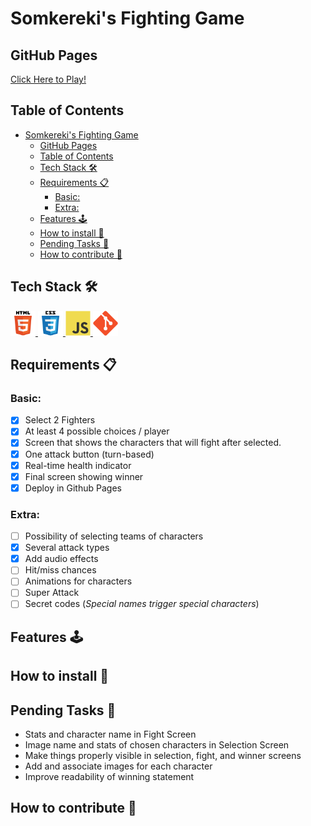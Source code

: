 # Somkereki's Fighting Game

## GitHub Pages
[Click Here to Play!](https://mdskrki.github.io/Fighting_Game/)
## Table of Contents

- [Somkereki's Fighting Game](#somkerekis-fighting-game)
  - [GitHub Pages](#github-pages)
  - [Table of Contents](#table-of-contents)
  - [Tech Stack 🛠](#tech-stack-)
  - [Requirements 📋](#requirements-)
    - [Basic:](#basic)
    - [Extra:](#extra)
  - [Features 🕹️](#features-️)
  - [How to install 🥷](#how-to-install-)
  - [Pending Tasks 🧙](#pending-tasks-)
  - [How to contribute 🤝](#how-to-contribute-)

## Tech Stack 🛠

<p align="left"> 
    <a href="https://www.w3.org/html/" target="_blank"> 
        <img src="https://raw.githubusercontent.com/devicons/devicon/master/icons/html5/html5-original-wordmark.svg" alt="html5 Logo" width="40" height="40"/> 
    </a> 
    <a href="https://www.w3schools.com/css/" target="_blank"> 
        <img src="https://raw.githubusercontent.com/devicons/devicon/master/icons/css3/css3-original-wordmark.svg" alt="css3 Logo" width="40" height="40"/> 
    </a>
    <a href="https://developer.mozilla.org/en-US/docs/Web/JavaScript" target="_blank"> 
        <img src="https://raw.githubusercontent.com/devicons/devicon/master/icons/javascript/javascript-original.svg" alt="javascript" width="40" height="40"/> 
    </a> 
    <a href="https://git-scm.com/" target="_blank">
        <img src="https://raw.githubusercontent.com/devicons/devicon/master/icons/git/git-original.svg" alt="Git logo" width="40" height="40"/>
    </a>
</p>

## Requirements 📋
### Basic:

- [x] Select 2 Fighters
- [x] At least 4 possible choices / player
- [x] Screen that shows the characters that will fight after selected.
- [x] One attack button (turn-based)
- [x] Real-time health indicator
- [x] Final screen showing winner
- [x] Deploy in Github Pages

### Extra:

- [ ] Possibility of selecting teams of characters
- [x] Several attack types
- [x] Add audio effects
- [ ] Hit/miss chances
- [ ] Animations for characters
- [ ] Super Attack
- [ ] Secret codes (*Special names trigger special characters*)

## Features 🕹️

## How to install 🥷

## Pending Tasks 🧙

- Stats and character name in Fight Screen
- Image name and stats of chosen characters in Selection Screen
- Make things properly visible in selection, fight, and winner screens
- Add and associate images for each character
- Improve readability of winning statement

## How to contribute 🤝